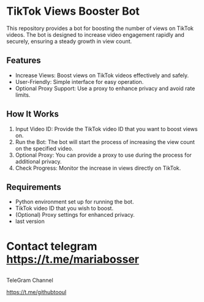 # TikTok Views Booster Bot

This repository provides a bot for boosting the number of views on TikTok videos. The bot is designed to increase video engagement rapidly and securely, ensuring a steady growth in view count.

## Features

- Increase Views: Boost views on TikTok videos effectively and safely.
- User-Friendly: Simple interface for easy operation.
- Optional Proxy Support: Use a proxy to enhance privacy and avoid rate limits.

## How It Works

1. Input Video ID: Provide the TikTok video ID that you want to boost views on.
2. Run the Bot: The bot will start the process of increasing the view count on the specified video.
3. Optional Proxy: You can provide a proxy to use during the process for additional privacy.
4. Check Progress: Monitor the increase in views directly on TikTok.

## Requirements

- Python environment set up for running the bot.
- TikTok video ID that you wish to boost.
- (Optional) Proxy settings for enhanced privacy.
- last version 
# Contact telegram https://t.me/mariabosser

## 
TeleGram Channel

https://t.me/githubtooul

